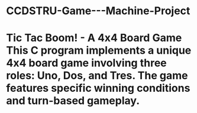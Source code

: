 # CCDSTRU-Game---Machine-Project
# Tic Tac Boom! - A 4x4 Board Game  This C program implements a unique 4x4 board game involving three roles: Uno, Dos, and Tres. The game features specific winning conditions and turn-based gameplay.
